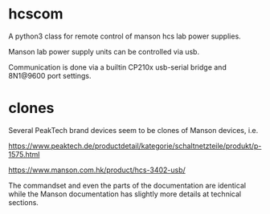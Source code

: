 # hcscom

A python3 class for remote control of manson hcs lab power supplies.

Manson lab power supply units can be controlled via usb.

Communication is done via a builtin CP210x usb-serial bridge and 8N1@9600 port settings.


# clones

Several PeakTech brand devices seem to be clones of Manson devices, i.e.

https://www.peaktech.de/productdetail/kategorie/schaltnetzteile/produkt/p-1575.html

https://www.manson.com.hk/product/hcs-3402-usb/

The commandset and even the parts of the documentation are identical while the Manson documentation has slightly more details at technical sections.
